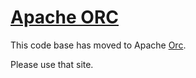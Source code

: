 # [Apache ORC](https://orc.apache.org/)

This code base has moved to Apache [Orc](https://orc.apache.org).

Please use that site.
